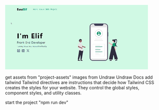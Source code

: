![](https://github.com/esraelif/my-portfolio/blob/main/src/assets/portfolio.gif)




get assets from "project-assets"
images from Undraw Undraw Docs
add tailwind
Tailwind directives are instructions that decide how Tailwind CSS creates the styles for your website. They control the global styles, component styles, and utility classes.

start the project "npm run dev"

